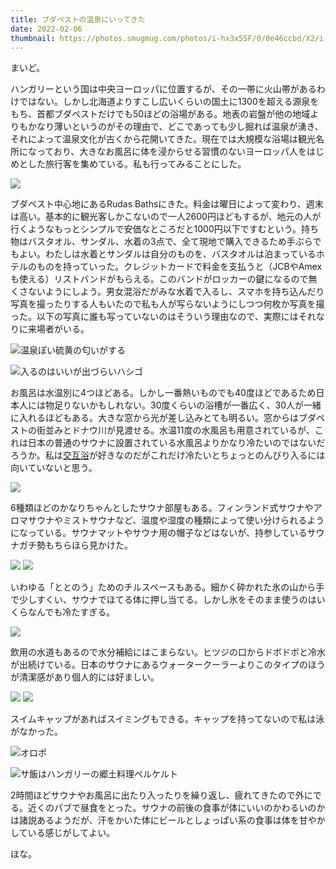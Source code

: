 ```yaml
---
title: ブダペストの温泉にいってきた
date: 2022-02-06
thumbnail: https://photos.smugmug.com/photos/i-hx3x5SF/0/0e46ccbd/X2/i-hx3x5SF-X2.jpg
---
```


まいど。

ハンガリーという国は中央ヨーロッパに位置するが、その一帯に火山帯があるわけではない。しかし北海道よりすこし広いくらいの国土に1300を超える源泉をもち、首都ブダペストだけでも50ほどの浴場がある。地表の岩盤が他の地域よりもかなり薄いというのがその理由で、どこであっても少し掘れば温泉が湧き、それによって温泉文化が古くから花開いてきた。現在では大規模な浴場は観光名所になっており、大きなお風呂に体を浸からせる習慣のないヨーロッパ人をはじめとした旅行客を集めている。私も行ってみることにした。

![](https://photos.smugmug.com/photos/i-JKdhNMV/0/ee2a8da3/X2/i-JKdhNMV-X2.jpg)

ブダペスト中心地にあるRudas Bathsにきた。料金は曜日によって変わり、週末は高い。基本的に観光客しかこないので一人2600円ほどもするが、地元の人が行くようなもっとシンプルで安価なところだと1000円以下ですむという。持ち物はバスタオル、サンダル、水着の3点で、全て現地で購入できるため手ぶらでもよい。わたしは水着とサンダルは自分のものを、バスタオルは泊まっているホテルのものを持っていった。クレジットカードで料金を支払うと（JCBやAmexも使える）リストバンドがもらえる。このバンドがロッカーの鍵になるので無くさないようにしよう。男女混浴だがみな水着で入るし、スマホを持ち込んだり写真を撮ったりする人もいたので私も人が写らないようにしつつ何枚か写真を撮った。以下の写真に誰も写っていないのはそういう理由なので、実際にはそれなりに来場者がいる。

![温泉ぽい硫黄の匂いがする](https://photos.smugmug.com/photos/i-hx3x5SF/0/0e46ccbd/X2/i-hx3x5SF-X2.jpg)

![入るのはいいが出づらいハシゴ](https://photos.smugmug.com/photos/i-TMRkkxR/0/713c22c2/X2/i-TMRkkxR-X2.jpg)

お風呂は水温別に4つほどある。しかし一番熱いものでも40度ほどであるため日本人には物足りないかもしれない。30度くらいの浴槽が一番広く、30人が一緒に入れるほどもある。大きな窓から光が差し込みとても明るい。窓からはブダペストの街並みとドナウ川が見渡せる。水温11度の水風呂も用意されているが、これは日本の普通のサウナに設置されている水風呂よりかなり冷たいのではないだろうか。私は[交互浴](https://travel.spot-app.jp/tokyo_sento_yoppy/#i-2)が好きなのだがこれだけ冷たいとちょっとのんびり入るには向いていないと思う。

![](https://photos.smugmug.com/photos/i-qwZPrN8/0/50753e7f/X2/i-qwZPrN8-X2.jpg)

6種類ほどのかなりちゃんとしたサウナ部屋もある。フィンランド式サウナやアロマサウナやミストサウナなど、温度や湿度の種類によって使い分けられるようになっている。サウナマットやサウナ用の帽子などはないが、持参しているサウナガチ勢もちらほら見かけた。

![](https://photos.smugmug.com/photos/i-GLJ8xJh/0/33b1e0da/X2/i-GLJ8xJh-X2.jpg)
![](https://photos.smugmug.com/photos/i-jJdvjZW/0/b4ab9c3b/X2/i-jJdvjZW-X2.jpg)

いわゆる「ととのう」ためのチルスペースもある。細かく砕かれた氷の山から手で少しすくい、サウナでほてる体に押し当てる。しかし氷をそのまま使うのはいくらなんでも冷たすぎる。

![](https://photos.smugmug.com/photos/i-mwR252s/0/b0237cc1/X2/i-mwR252s-X2.jpg)

飲用の水道もあるので水分補給にはこまらない。ヒツジの口からドボドボと冷水が出続けている。日本のサウナにあるウォータークーラーよりこのタイプのほうが清潔感があり個人的には好ましい。

![](https://photos.smugmug.com/photos/i-x3dMjD8/0/fca1a062/X2/i-x3dMjD8-X2.jpg)
![](https://photos.smugmug.com/photos/i-ZjhG938/0/2cd3b720/X2/i-ZjhG938-X2.jpg)

スイムキャップがあればスイミングもできる。キャップを持ってないので私は泳がなかった。

![オロポ](https://photos.smugmug.com/photos/i-NLpMmHd/0/78e722c5/X2/i-NLpMmHd-X2.jpg)

![サ飯はハンガリーの郷土料理ペルケルト](https://photos.smugmug.com/photos/i-CbRsbJd/0/bc85bee8/X2/i-CbRsbJd-X2.jpg)

2時間ほどサウナやお風呂に出たり入ったりを繰り返し、疲れてきたので外にでる。近くのパブで昼食をとった。サウナの前後の食事が体にいいのかわるいのかは諸説あるようだが、汗をかいた体にビールとしょっぱい系の食事は体を甘やかしている感じがしてよい。

ほな。
